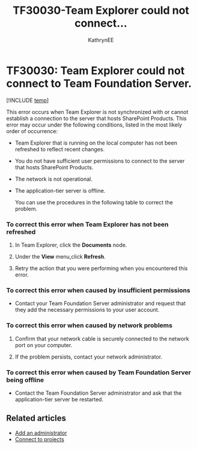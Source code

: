 ﻿---
title: TF30030-Team Explorer could not connect... 
titleSuffix: Azure DevOps & TFS
description: Occurs when Team Explorer is not synchronized with or cannot establish a connection to the server that hosts SharePoint Products.
ms.technology: devops-agile
ms.manager: mijacobsf-718f-4dc0-b77a-6c596c9fff1d
ms.author: kaelli
author: KathrynEE
ms.topic: troubleshooting
ms.date: 02/22/2017
---

# TF30030: Team Explorer could not connect to Team Foundation Server.

[!INCLUDE [temp](../../includes/version-vsts-tfs-all-versions.md)]

This error occurs when Team Explorer is not synchronized with or cannot establish a connection to the server that hosts SharePoint Products. This error may occur under the following conditions, listed in the most likely order of occurrence:  
  
- Team Explorer that is running on the local computer has not been refreshed to reflect recent changes.  
  
- You do not have sufficient user permissions to connect to the server that hosts SharePoint Products.  
  
- The network is not operational.  
  
- The application-tier server is offline.  
  
  You can use the procedures in the following table to correct the problem.  
  
### To correct this error when Team Explorer has not been refreshed  
  
1.  In Team Explorer, click the **Documents** node.  
  
2.  Under the **View** menu,click **Refresh**.  
  
3.  Retry the action that you were performing when you encountered this error.  
  
### To correct this error when caused by insufficient permissions  
  
-   Contact your Team Foundation Server administrator and request that they add the necessary permissions to your user account.  
  
### To correct this error when caused by network problems  
  
1.  Confirm that your network cable is securely connected to the network port on your computer.  
  
2.  If the problem persists, contact your network administrator.  
  
### To correct this error when caused by Team Foundation Server being offline  
  
-   Contact the Team Foundation Server administrator and ask that the application-tier server be restarted.  
  
## Related articles
-  [Add an administrator](../../organizations/security/set-project-collection-level-permissions.md)   
-  [Connect to projects](../../organizations/projects/connect-to-projects.md)
